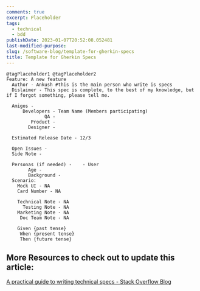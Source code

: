 ```yaml
---
comments: true
excerpt: Placeholder
tags:
  - technical
  - bdd
publishDate: 2023-01-07T20:52:08.052481
last-modified-purpose:
slug: /software-blog/template-for-gherkin-specs
title: Template for Gherkin Specs
---
```


```feature
@tagPlaceholder1 @tagPlaceholder2
Feature: A new feature
  Author - Ankush #this is the main person who write is specs
  Dislaimer - This spec is complete, to the best of my knowledge, but if I forgot something, please tell me.

  Amigos -
      Developers - Team Name (Members participating)
              QA -
         Product -
        Designer -

  Estimated Release Date - 12/3

  Open Issues -
  Side Note -

  Personas (if needed) -    - User
        Age -
        Background -
  Scenario:
    Mock UI - NA
    Card Number - NA

    Technical Note - NA
      Testing Note - NA
    Marketing Note - NA
     Doc Team Note - NA

    Given {past tense}
     When {present tense}
     Then {future tense}
```

## More Resources to check out to update this article:

[A practical guide to writing technical specs - Stack Overflow Blog](https://stackoverflow.blog/2020/04/06/a-practical-guide-to-writing-technical-specs/)

